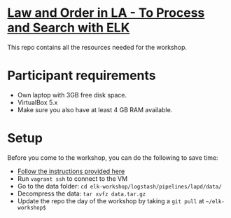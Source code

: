 # [Law and Order in LA - To Process and Search with ELK](https://2016.javazone.no/program/law-and-order-in-la-to-process-and-search-with-elk)
This repo contains all the resources needed for the workshop.

# Participant requirements
- Own laptop with 3GB free disk space. 
- VirtualBox 5.x  
- Make sure you also have at least 4 GB RAM available. 

# Setup

Before you come to the workshop, you can do the following to save time:
- [Follow the instructions provided here](https://github.com/Sardtok/elk-workshop-vm/)
- Run `vagrant ssh` to connect to the VM
- Go to the data folder: `cd elk-workshop/logstash/pipelines/lapd/data/`
- Decompress the data: `tar xvfz data.tar.gz`
- Update the repo the day of the workshop by taking a `git pull` at `~/elk-workshop$`
